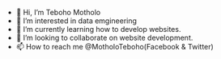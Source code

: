 - 👋 Hi, I’m Teboho Motholo
- 👀 I’m interested in data emgineering
- 🌱 I’m currently learning how to develop websites.
- 💞️ I’m looking to collaborate on website development.
- 📫 How to reach me @MotholoTeboho(Facebook & Twitter)

<!---
TebohoMotholo/TebohoMotholo is a ✨ special ✨ repository because its `README.md` (this file) appears on your GitHub profile.
You can click the Preview link to take a look at your changes.
--->
